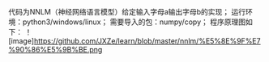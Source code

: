 代码为NNLM（神经网络语言模型）给定输入字母a输出字母b的实现；
运行环境：python3/windows/linux；
需要导入的包：numpy/copy；
程序原理图如下：
！[image]https://github.com/JXZe/learn/blob/master/nnlm/%E5%8E%9F%E7%90%86%E5%9B%BE.png
